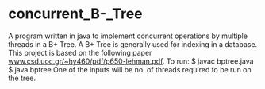 # concurrent_B-_Tree
A program written in java to implement concurrent operations by multiple threads in a B+ Tree.
A B+ Tree is generally used for indexing in a database. This project is based on the following paper www.csd.uoc.gr/~hy460/pdf/p650-lehman.pdf.
To run:
	$ javac bptree.java
	$ java bptree
One of the inputs will be no. of threads required to be run on the tree.